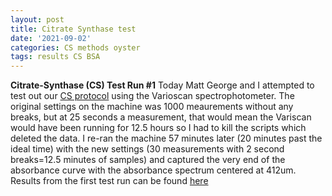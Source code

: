 ```yaml
---
layout: post
title: Citrate Synthase test 
date: '2021-09-02'
categories: CS methods oyster
tags: results CS BSA
---
```

**Citrate-Synthase (CS) Test Run #1**
Today Matt George and I attempted to test out our [CS protocol](https://www.abcam.com/ps/products/239/ab239712/documents/ab239712_Citrate%20Synthase%20Assay%20Kit%20v1a%20(website).pdf) using the Varioscan spectrophotometer. The original settings on the machine was 1000 meaurements without any breaks, but at 25 seconds a measurement, that would mean the Variscan would have been running for 12.5 hours so I had to kill the scripts which deleted the data. I re-ran the machine 57 minutes later (20 minutes past the ideal time) with the new settings (30 measurements with 2 second breaks=12.5 minutes of samples) and captured the very end of the absorbance curve with the absorbance spectrum centered at 412um. Results from the first test run can be found [here](https://www.docfly.com/editor/ea6b72a1a3095c6e5f3b/73r1t00xcjd-a5c5e9df)
